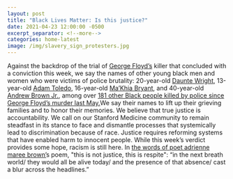 ```yaml
---
layout: post
title: "Black Lives Matter: Is this justice?"
date: 2021-04-23 12:00:00 -0500
excerpt_separator: <!--more-->
categories: home-latest
image: /img/slavery_sign_protesters.jpg
---
```


Against the backdrop of the trial of [George Floyd’s][george-floyd] killer that concluded with a conviction this week, we say the names of other young black men and women who were victims of police brutality: 20-year-old [Daunte Wright][daunte-wright], 13-year-old [Adam Toledo][adam-toledo], <!--more--> 16-year-old [Ma’Khia Bryant][makhia-bryant], and 40-year-old [Andrew Brown Jr.][andrew-brown], among over [181 other Black people killed by police since George Floyd’s murder last May.][181-killed]We say their names to lift up their grieving families and to honor their memories. We believe that true justice is accountability. We call on our Stanford Medicine community to remain steadfast in its stance to face and dismantle processes that systemically lead to discrimination because of race. Justice requires reforming systems that have enabled harm to innocent people. While this week’s verdict provides some hope, racism is still here. In [the words of poet adrienne maree brown’][adrienne-brown]s poem, "this is not justice, this is respite": “in the next breath world/ they would all be alive today/ and the presence of that absence/ cast a blur across the headlines.”

[george-floyd]: http://r20.rs6.net/tn.jsp?f=001kLhfEEdbubqSg751h4Xj4UnUu-fMlzVg0fycyfHgcxG7sGm06WhuuWRxj2DnASm3-V_RPvZsgcBRjqiz4alFG6XxQrGXmHQo4sl8fJFDvn1jQqBaW8TyfVU6Q2_IOLgRErJy7RbtANvWUjzR0nROZ9veEXsrXxcil4sREUltUo-KahmBZ3Rj7uJVkjONL1WV&c=ee2I0gEqmJylg4xpX1YHNWjhRDWOswjdmJzhTr29vXFxpJUI4favAQ==&ch=i-1cKF6-WbRF8JBbLi-m_uvRiRKRBJbKG6bp_giScpDSI5t0nOEUlg==
[daunte-wright]: http://r20.rs6.net/tn.jsp?f=001kLhfEEdbubqSg751h4Xj4UnUu-fMlzVg0fycyfHgcxG7sGm06WhuuWRxj2DnASm3UdQj5kl117tuBUB_E25AbiiiQXXQBN_Bnpg6u7q6ZJLm5t8_KCet-AjbjisWpbrXn0VAdPCLqq7flSd4wgvZbi0T4mNyMIS6f1jTVMBXeQ54yb0o7lRSvJfr9KkxWCDM4b7D7Ye_jyIq5Tf7wZ4T_IUQONjjxscz&c=ee2I0gEqmJylg4xpX1YHNWjhRDWOswjdmJzhTr29vXFxpJUI4favAQ==&ch=i-1cKF6-WbRF8JBbLi-m_uvRiRKRBJbKG6bp_giScpDSI5t0nOEUlg==
[adam-toledo]: http://r20.rs6.net/tn.jsp?f=001kLhfEEdbubqSg751h4Xj4UnUu-fMlzVg0fycyfHgcxG7sGm06WhuuWRxj2DnASm36PQ-Blxz12_Cp_uKLaccfLSASrGFSvYPmqMbiQadX0wKWT82onePXPraoMWD52rgBl-vAZjo4B0wZ2a1zKCe-cwKpv-_R-XuBTkzNLKXkR9dcOeL3ScO2q3ugt13sdM1pIcbgHlP0zDyxvROqZnGO85Yb3DPyLZ8cHHy0Xm5BJA=&c=ee2I0gEqmJylg4xpX1YHNWjhRDWOswjdmJzhTr29vXFxpJUI4favAQ==&ch=i-1cKF6-WbRF8JBbLi-m_uvRiRKRBJbKG6bp_giScpDSI5t0nOEUlg==
[makhia-bryant]: http://r20.rs6.net/tn.jsp?f=001kLhfEEdbubqSg751h4Xj4UnUu-fMlzVg0fycyfHgcxG7sGm06WhuuWRxj2DnASm3nAk7y2BBjK1EghwtJvOF7XeTczhos-HcaWGQXHLuDh8r-GPUDI4RBjn6pLrGRJ0sh1o-vqnwYKs0JzVnAhY3A79_TD4KSuo0c__Zq5p6HhlE5Yl1rUqCdKRuponNbwB_YRdOz5irvI2wHe4OqEGnne8ewvvBizHY0ef0FchiVYcvIEr6dAkreQ==&c=ee2I0gEqmJylg4xpX1YHNWjhRDWOswjdmJzhTr29vXFxpJUI4favAQ==&ch=i-1cKF6-WbRF8JBbLi-m_uvRiRKRBJbKG6bp_giScpDSI5t0nOEUlg==
[andrew-brown]: http://r20.rs6.net/tn.jsp?f=001kLhfEEdbubqSg751h4Xj4UnUu-fMlzVg0fycyfHgcxG7sGm06WhuuWRxj2DnASm3mkYnUfO1tc0j0VpqQSCM0ABSOW9J-yIzsXcORm4MSIhgxv7j-pJuu-txVzLzBRlNfudDl-r6Lm_7FML1WUqzwuUuOI_-VB3Ade1vB5QHJrI=&c=ee2I0gEqmJylg4xpX1YHNWjhRDWOswjdmJzhTr29vXFxpJUI4favAQ==&ch=i-1cKF6-WbRF8JBbLi-m_uvRiRKRBJbKG6bp_giScpDSI5t0nOEUlg==
[181-killed]: http://r20.rs6.net/tn.jsp?f=001kLhfEEdbubqSg751h4Xj4UnUu-fMlzVg0fycyfHgcxG7sGm06WhuuWRxj2DnASm3uZ_--vtyCOFCZJDeDZwdKXJCYTjUMd_GQWuBei7gcVmtLUOED8UrDf6BzL87yA78hhGPyqY3QTcCUsBEuzC0Ri4fvJhnUUTV50cj0mZb7gWG1u5wf9N2l23RhgiUjB4U8_U1txeIhyt9_1TXyQ4tfOhnojGlgCemD3ZoUtCtNBK-ejvdIN_tfHZl7JphGgrAD_PpScV3pgi1H33D1FajCE2Iv0E1oB29&c=ee2I0gEqmJylg4xpX1YHNWjhRDWOswjdmJzhTr29vXFxpJUI4favAQ==&ch=i-1cKF6-WbRF8JBbLi-m_uvRiRKRBJbKG6bp_giScpDSI5t0nOEUlg==
[adrienne-brown]: http://r20.rs6.net/tn.jsp?f=001kLhfEEdbubqSg751h4Xj4UnUu-fMlzVg0fycyfHgcxG7sGm06WhuuWRxj2DnASm30ryp-iVjgErxPt9QADFGetq6A9T-HUp-732c3pyzHO71UlCnrVfzMUFYDNlWoaICm4UBKfxZiHT6y_W_V9bgTHtUkyu5wyTvN3Na118ZXio=&c=ee2I0gEqmJylg4xpX1YHNWjhRDWOswjdmJzhTr29vXFxpJUI4favAQ==&ch=i-1cKF6-WbRF8JBbLi-m_uvRiRKRBJbKG6bp_giScpDSI5t0nOEUlg==
